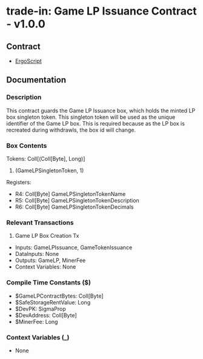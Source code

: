 # trade-in: Game LP Issuance Contract - v1.0.0

## Contract

- [ErgoScript](ergoscript/game_lp_issuance.es)

## Documentation

### Description
This contract guards the Game LP Issuance box, which holds the minted LP box singleton token. This singleton token will be used as the unique identifier of the Game LP box. This is required because as the LP box is recreated during withdrawls, the box id will change.

### Box Contents
Tokens: Coll[(Coll[Byte], Long)]
1. (GameLPSingletonToken, 1)

Registers:
- R4: Coll[Byte] GameLPSingletonTokenName
- R5: Coll[Byte] GameLPSingletonTokenDescription
- R6: Coll[Byte] GameLPSingletonTokenDecimals

### Relevant Transactions
1. Game LP Box Creation Tx
- Inputs: GameLPIssuance, GameTokenIssuance
- DataInputs: None
- Outputs: GameLP, MinerFee
- Context Variables: None

### Compile Time Constants ($)
- $GameLPContractBytes: Coll[Byte]
- $SafeStorageRentValue: Long
- $DevPK: SigmaProp
- $DevAddress: Coll[Byte]
- $MinerFee: Long

### Context Variables (_)
- None